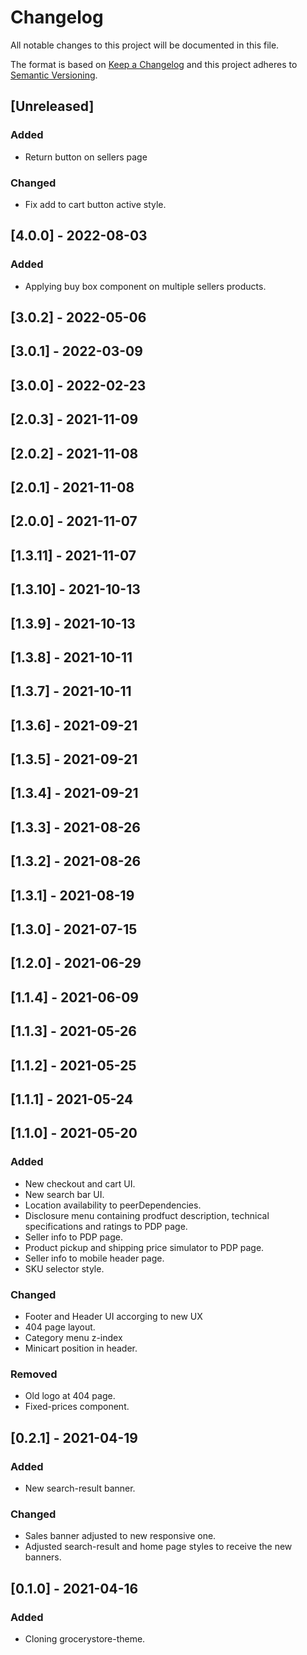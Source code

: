 # Changelog

All notable changes to this project will be documented in this file.

The format is based on [Keep a Changelog](http://keepachangelog.com/en/1.0.0/)
and this project adheres to [Semantic Versioning](http://semver.org/spec/v2.0.0.html).

## [Unreleased]

### Added

- Return button on sellers page

### Changed

- Fix add to cart button active style.

## [4.0.0] - 2022-08-03

### Added

- Applying buy box component on multiple sellers products.

## [3.0.2] - 2022-05-06

## [3.0.1] - 2022-03-09

## [3.0.0] - 2022-02-23

## [2.0.3] - 2021-11-09

## [2.0.2] - 2021-11-08

## [2.0.1] - 2021-11-08

## [2.0.0] - 2021-11-07

## [1.3.11] - 2021-11-07

## [1.3.10] - 2021-10-13

## [1.3.9] - 2021-10-13

## [1.3.8] - 2021-10-11

## [1.3.7] - 2021-10-11

## [1.3.6] - 2021-09-21

## [1.3.5] - 2021-09-21

## [1.3.4] - 2021-09-21

## [1.3.3] - 2021-08-26

## [1.3.2] - 2021-08-26

## [1.3.1] - 2021-08-19

## [1.3.0] - 2021-07-15

## [1.2.0] - 2021-06-29

## [1.1.4] - 2021-06-09

## [1.1.3] - 2021-05-26

## [1.1.2] - 2021-05-25

## [1.1.1] - 2021-05-24

## [1.1.0] - 2021-05-20

### Added

- New checkout and cart UI.
- New search bar UI.
- Location availability to peerDependencies.
- Disclosure menu containing prodfuct description, technical specifications and ratings to PDP page.
- Seller info to PDP page.
- Product pickup and shipping price simulator to PDP page.
- Seller info to mobile header page.
- SKU selector style.

### Changed

- Footer and Header UI accorging to new UX
- 404 page layout.
- Category menu z-index
- Minicart position in header.

### Removed

- Old logo at 404 page.
- Fixed-prices component.

## [0.2.1] - 2021-04-19

### Added

- New search-result banner.

### Changed

- Sales banner adjusted to new responsive one.
- Adjusted search-result and home page styles to receive the new banners.

## [0.1.0] - 2021-04-16
### Added

- Cloning grocerystore-theme.